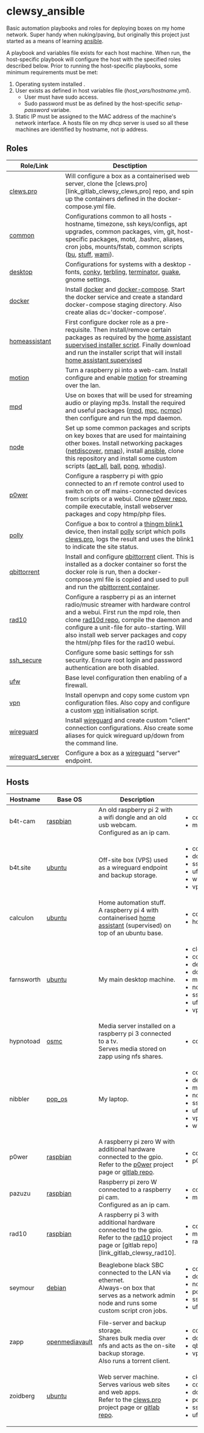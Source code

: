# clewsy_ansible

Basic automation playbooks and roles for deploying boxes on my home network.  Super handy when nuking/paving, but originally this project just started as a means of learning [ansible][link_web_ansible].

A playbook and variables file exists for each host machine.  When run, the host-specific playbook will configure the host with the specified roles described below.  Prior to running the host-specific playbooks, some minimum requirements must be met:
1. Operating system installed .
2. User exists as defined in host variables file (*host_vars/hostname.yml*).
	* User must have sudo access.
	* Sudo password must be as defined by the host-specific *setup-password* variabe.
3. Static IP must be assigned to the MAC address of the machine's network interface.  A hosts file on my dhcp server is used so all these machines are identified by hostname, not ip address.

## Roles

|Role/Link					|Desctiption|
|-----------------------------------------------|-----------|
|[clews.pro][link_repo_clews.pro] 		| Will configure a box as a containerised web server, clone the [clews.pro][link_gitlab_clewsy_clews,pro] repo, and spin up the containers defined in the docker-compose.yml file. |
|[common][link_repo_common]			| Configurations common to all hosts - hostname, timezone, ssh keys/configs, apt upgrades, common packages, vim, git, host-specific packages, motd, .bashrc, aliases, cron jobs, mounts/fstab, common scripts ([bu][link_gitlab_clewsy_scripts_bu], [stuff][link_gitlab_clewsy_scripts_stuff], [wami][link_gitlab_clewsy_scripts_wami]). |
|[desktop][link_repo_desktop]			| Configurations for systems with a desktop - fonts, [conky][link_web_conky], [terbling][link_gitlab_clewsy_scripts_terbling], [terminator][link_web_terminator], [guake][link_web_guake], gnome settings. |
|[docker][link_repo_docker]			| Install [docker][link_web_docker] and [docker-compose][link_web_docker-compose].  Start the docker service and create a standard docker-compose staging directory.  Also create alias dc='docker-compose'. |
|[homeassistant][link_repo_homeassistant]	| First configure docker role as a pre-requisite.  Then install/remove certain packages as required by the [home assistant supervised installer script][link_web_home_assistant_supervised_installer].  Finally download and run the installer script that will install [home assistant supervised][link_web_home_assistant] |
|[motion][link_repo_motion]			| Turn a raspberry pi into a web-cam.  Install configure and enable [motion][link_web_motion] for streaming over the lan. |
|[mpd][link_repo_mpd]				| Use on boxes that will be used for streaming audio or playing mp3s.  Install the required and useful packages ([mpd][link_web_mpd], [mpc][link_web_mpc], [ncmpc][link_web_ncmpc]) then configure and run the mpd daemon. |
|[node][link_repo_node]				| Set up some common packages and scripts on key boxes that are used for maintaining other boxes.  Install networking packages ([netdiscover][link_web_netdiscover], [nmap][link_web_nmap]), install [ansible][link_web_ansible], clone this repository and install some custom scripts ([apt_all][link_gitlab_clewsy_scripts_apt_all], [ball][link_gitlab_clewsy_scripts_ball], [pong][link_gitlab_clewsy_scripts_pong], [whodis][link_gitlab_clewsy_scripts_whodis]). |
|[p0wer][link_repo_p0wer]			| Configure a raspberry pi with gpio connected to an rf remote control used to switch on or off mains-connected devices from scripts or a webui.  Clone [p0wer repo][link_gitlab_clewsy_p0wer], compile executable, install webserver packages and copy htmp/php files. |
|[polly][link_repo_polly]			| Configue a box to control a [thingm blink1][link_web_blink1] device, then install [polly][link_gitlab_clewsy_scripts_polly] script which polls [clews.pro][link_clews], logs the result and uses the blink1 to indicate the site status. |
|[qbittorrent][link_repo_qbittorrent]		| Install and configure [qbittorrent][link_web_qbittorrent] client.  This is installed as a docker container so forst the docker role is run, then a docker-compose.yml file is copied and used to pull and run the [qbittorrent container][link_dockerhub_qbittorrent]. |
|[rad10][link_repo_rad10]			| Configure a raspberry pi as an internet radio/music streamer with hardware control and a webui.  First run the mpd role, then clone [rad10d repo][link_gitlab_clewsy_rad10d], compile the daemon and configure a unit-file for auto-starting.  Will also install web server packages and copy the html/php files for the rad10 webui. |
|[ssh_secure][link_repo_ssh_secure]		| Configure some basic settings for ssh security.  Ensure root login and password authentication are both disabled. |
|[ufw][link_repo_ufw]				| Base level configuration then enabling of a firewall. |
|[vpn][link_repo_vpn]				| Install openvpn and copy some custom vpn configuration files.  Also copy and configure a custom [vpn][link_gitlab_clewsy_scripts_vpn] initialisation script. |
|[wireguard][link_repo_wireguard]		| Install [wireguard][link_web_wireguard] and create custom "client" connection configurations.  Also create some aliases for quick wireguard up/down from the command line. |
|[wireguard_server][link_repo_wireguard_server]	| Configure a box as a [wireguard][link_web_wireguard] "server" endpoint. |


## Hosts

|Hostname	|Base OS					|Description																						|Roles|
|---------------|-----------------------------------------------|---------------------------------------------------------------------------------------------------------------------------------------------------------------------------------------|-----|
|b4t-cam	| [raspbian][link_web_raspbian]			| An old raspberry pi 2 with a wifi dongle and an old usb webcam.<br />Configured as an ip cam.												| <ul><li>common</li><li>motion</li></ul> |
|b4t.site	| [ubuntu][link_web_ubuntu]			| Off-site box (VPS) used as a wireguard endpoint and backup storage.															| <ul><li>common</li><li>docker</li><li>ssh_secure</li><li>ufw</li><li>wireguard_server</li><li>vpn</li></ul> |
|calculon	| [ubuntu][link_web_ubuntu]			| Home automation stuff.<br />A raspberry pi 4 with containerised [home assistant][link_web_home_assistant] (supervised) on top of an ubuntu base.					| <ul><li>common</li><li>homeassistant</li></ul> |
|farnsworth	| [ubuntu][link_web_ubuntu]			| My main desktop machine.																				| <ul><li>clews.pro</li><li>common</li><li>desktop</li><li>docker</li><li>mpd</li><li>node</li><li>ssh_secure</li><li>ufw</li><li>vpn</li></ul> |
|hypnotoad	| [osmc][link_web_osmc]				| Media server installed on a raspberry pi 3 connected to a tv.<br />Serves media stored on zapp using nfs shares.									| <ul><li>common</li></ul> |
|nibbler	| [pop_os][link_web_pop_os]			| My laptop.																						| <ul><li>common</li><li>desktop</li><li>mpd</li><li>node</li><li>ssh_secure</li><li>ufw</li><li>vpn</li><li>wireguard</li></ul> |
|p0wer		| [raspbian][link_web_raspbian]			| A raspberry pi zero W with additional hardware connected to the gpio.<br />Refer to the [p0wer][link_clews_projects_p0wer] project page or [gitlab repo][link_gitlab_clewsy_p0wer].	| <ul><li>common</li><li>p0wer</li></ul> |
|pazuzu		| [raspbian][link_web_raspbian]			| Raspberry pi zero W connected to a raspberry pi cam.<br />Configured as an ip cam.													| <ul><li>common</li><li>motion</li></ul> |
|rad10		| [raspbian][link_web_raspbian]			| A raspberry pi 3 with additional hardware connected to the gpio.<br />Refer to the [rad10][link_clews_projects_rad10] project page or [gitlab repo][link_gitlab_clewsy_rad10].	| <ul><li>common</li><li>mpd</li><li>rad10</li></ul> |
|seymour	| [debian][link_web_debian] 			| Beaglebone black SBC connected to the LAN via ethernet.<br />Always-on box that serves as a network admin node and runs some custom script cron jobs.					| <ul><li>common</li><li>docker</li><li>node</li><li>polly</li><li>ssh_secure</li><li>ufw</li></ul> |
|zapp		| [openmediavault][link_web_openmediavault]	| File-server and backup storage.<br />Shares bulk media over nfs and acts as the on-site backup storage.<br />Also runs a torrent client.						| <ul><li>common</li><li>docker</li><li>qbittorrent</li><li>vpn</li></ul> |
|zoidberg	| [ubuntu][link_web_ubuntu]			| Web server machine.<br />Serves various web sites and web apps.<br />Refer to the [clews.pro][link_clews_projects_clews] project page or [gitlab repo][link_gitlab_clewsy_clews.pro].	| <ul><li>clews.pro</li><li>common</li><li>docker</li><li>polly</li><li>ssh_secure</li><li>ufw</li></ul> |


[link_web_ansible]:https://docs.ansible.com/
[link_web_conky]:https://github.com/brndnmtthws/conky
[link_web_terminator]:https://github.com/software-jessies-org/jessies/wiki/Terminator
[link_web_guake]:http://guake-project.org/
[link_web_docker]:https://www.docker.com/
[link_web_docker-compose]:https://docs.docker.com/compose/
[link_web_home_assistant_supervised_installer]:https://github.com/home-assistant/supervised-installer
[link_web_home_assistant]:https://www.home-assistant.io/
[link_web_motion]:https://motion-project.github.io/
[link_web_mpd]:https://www.musicpd.org/
[link_web_mpc]:https://www.musicpd.org/clients/mpc/
[link_web_ncmpc]:https://rybczak.net/ncmpcpp/
[link_web_netdiscover]:https://github.com/netdiscover-scanner/netdiscover
[link_web_nmap]:https://nmap.org/
[link_web_blink1]:https://blink1.thingm.com/
[link_web_qbittorrent]:https://www.qbittorrent.org/
[link_web_wireguard]:https://www.wireguard.com/
[link_web_raspbian]:https://www.raspbian.org/
[link_web_ubuntu]:https://ubuntu.com/
[link_web_osmc]:https://osmc.tv/
[link_web_pop_os]:https://pop.system76.com/
[link_web_debian]:https://www.debian.org/
[link_web_openmediavault]:https://www.openmediavault.org/

[link_dockerhub_qbittorrent]:https://hub.docker.com/r/linuxserver/qbittorrent

[link_gitlab_clewsy_clews.pro]:https://gitlab.com/clewsy/clews.pro
[link_gitlab_clewsy_scripts_bu]:https://gitlab.com/clewsy/scripts/-/blob/master/bu.sh
[link_gitlab_clewsy_scripts_stuff]:https://gitlab.com/clewsy/scripts/-/blob/master/stuff.sh
[link_gitlab_clewsy_scripts_wami]:https://gitlab.com/clewsy/scripts/-/blob/master/wami.sh
[link_gitlab_clewsy_scripts_terbling]:https://gitlab.com/clewsy/scripts/-/blob/master/terbling.sh
[link_gitlab_clewsy_scripts_apt_all]:https://gitlab.com/clewsy/scripts/-/blob/master/apt_all.sh
[link_gitlab_clewsy_scripts_ball]:https://gitlab.com/clewsy/scripts/-/blob/master/ball.sh
[link_gitlab_clewsy_scripts_pong]:https://gitlab.com/clewsy/scripts/-/blob/master/pong.sh
[link_gitlab_clewsy_scripts_whodis]:https://gitlab.com/clewsy/scripts/-/blob/master/whodis.sh
[link_gitlab_clewsy_p0wer]:https://gitlab.com/clewsy/p0wer
[link_gitlab_clewsy_scripts_polly]:https://gitlab.com/clewsy/scripts/-/blob/master/polly.sh
[link_gitlab_clewsy_rad10d]:https://gitlab.com/clewsy/rad10d
[link_gitlab_clewsy_scripts_vpn]:https://gitlab.com/clewsy/scripts/-/blob/master/vpn.sh

[link_repo_clews.pro]:roles/clews.pro
[link_repo_common]:roles/common
[link_repo_desktop]:roles/desktop
[link_repo_docker]:roles/docker
[link_repo_homeassistant]:roles/homeassistant
[link_repo_motion]:roles/motion
[link_repo_mpd]:roles/mpd
[link_repo_node]:roles/node
[link_repo_p0wer]:roles/p0wer
[link_repo_polly]:roles/polly
[link_repo_qbittorrent]:roles/qbittorrent
[link_repo_rad10]:roles/rad10
[link_repo_ssh_secure]:roles/ssh_secure
[link_repo_ufw]:roles/ufw
[link_repo_vpn]:roles/vpn
[link_repo_wireguard]:roles/wireguard
[link_repo_wireguard_server]:roles/wireguard_server

[link_clews]:https://clews.pro
[link_clews_projects_p0wer]:https://clews.pro/projects/p0wer.php
[link_clews_projects_rad10]:https://clews.pro/projects/rad10.php
[link_clews_projects_clews]:https://clews.pro/projects/clews.php